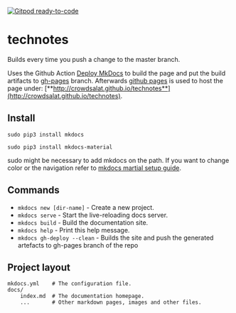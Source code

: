 [![Gitpod ready-to-code](https://img.shields.io/badge/Gitpod-ready--to--code-blue?logo=gitpod)](https://gitpod.io/#https://github.com/CrowdSalat/technotes)

# technotes

Builds every time you push a change to the master branch. 

Uses the Github Action [Deploy MkDocs](https://github.com/marketplace/actions/deploy-mkdocs) to build the page and put the build artifacts to [gh-pages](https://github.com/CrowdSalat/technotes/tree/gh-pages) branch. Afterwards [github pages](https://docs.github.com/en/free-pro-team@latest/github/working-with-github-pages) is used to host the page under: [**http://crowdsalat.github.io/technotes**](http://crowdsalat.github.io/technotes).

## Install

``sudo pip3 install mkdocs``

``sudo pip3 install mkdocs-material``

sudo might be necessary to add mkdocs on the path. If you want to change color or the navigation refer to [mkdocs martial setup guide](https://squidfunk.github.io/mkdocs-material/setup/changing-the-colors/).

## Commands

* `mkdocs new [dir-name]` - Create a new project.
* `mkdocs serve` - Start the live-reloading docs server.
* `mkdocs build` - Build the documentation site.
* `mkdocs help` - Print this help message.
* `mkdocs gh-deploy --clean` - Builds the site and push the generated artefacts to gh-pages branch of the repo

## Project layout

    mkdocs.yml    # The configuration file.
    docs/
        index.md  # The documentation homepage.
        ...       # Other markdown pages, images and other files.

